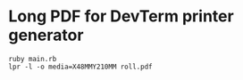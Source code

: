 # Long PDF for DevTerm printer generator

```
ruby main.rb
lpr -l -o media=X48MMY210MM roll.pdf
```
